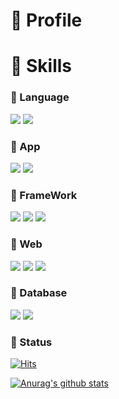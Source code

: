 
# 👻 Profile

# 💪 Skills
### 👾 Language 
<img src="https://img.shields.io/badge/kotlin-227AE4?style=flat-square&logo=kotlin&logoColor=white"/> <img src="https://img.shields.io/badge/java-227AE4?style=flat-square&logo=java&logoColor=E33D10"/>

### 👾 App
<img src="https://img.shields.io/badge/Android-3DDC84?style=flat-square&logo=Android&logoColor=white"/> <img src="https://img.shields.io/badge/flutter-227AE4?style=flat-square&logo=flutter&logoColor=white"/>

### 👾 FrameWork
<img src="https://img.shields.io/badge/Spring-48AD5F?style=flat-square&logo=Spring&logoColor=white"/> <img src="https://img.shields.io/badge/SpringBoot-48AD5F?style=flat-square&logo=SpringBoot&logoColor=white"/> <img src="https://img.shields.io/badge/codeigniter-E43422?style=flat-square&logo=codeigniter&logoColor=white"/>

### 👾 Web
<img src="https://img.shields.io/badge/Js-F1CB11?style=flat-square&logo=javascript&logoColor=white"/> <img src="https://img.shields.io/badge/html5-F1CB11?style=flat-square&logo=html5&logoColor=white"/> <img src="https://img.shields.io/badge/css3-F1CB11?style=flat-square&logo=css3&logoColor=white"/>

### 👾 Database
<img src="https://img.shields.io/badge/Mysql-999999?style=flat-square&logo=mysql&logoColor=white"/> <img src="https://img.shields.io/badge/mariadb-999999?style=flat-square&logo=mariadb&logoColor=white"/>

### 👊 Status
[![Hits](https://hits.seeyoufarm.com/api/count/incr/badge.svg?url=https%3A%2F%2Fgithub.com%2Fw8230%2Fhit-counter&count_bg=%2379C83D&title_bg=%23555555&icon=&icon_color=%23E7E7E7&title=hits&edge_flat=false)](https://hits.seeyoufarm.com)
  
[![Anurag's github stats](https://github-readme-stats.vercel.app/api?username=w8230)](https://github.com/anuraghazra/github-readme-stats)
